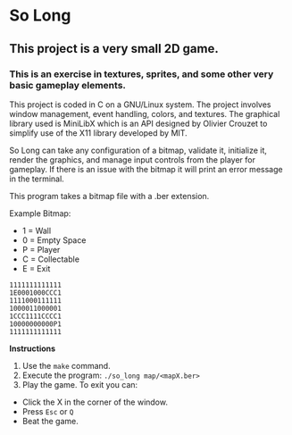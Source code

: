# So Long
## This project is a very small 2D game. 
### This is an exercise in textures, sprites, and some other very basic gameplay elements.

This project is coded in C on a GNU/Linux system. The project involves window management, event handling, colors, and textures. The graphical library used is MiniLibX which is an API designed by Olivier Crouzet to simplify use of the X11 library developed by MIT. 

So Long can take any configuration of a bitmap, validate it, initialize it, render the graphics, and manage input controls from the player for gameplay. If there is an issue with the bitmap it will print an error message in the terminal. 

This program takes a bitmap file with a .ber extension. 

Example Bitmap:
- 1 = Wall
- 0 = Empty Space
- P = Player
- C = Collectable
- E = Exit

```
1111111111111
1E0001000CCC1
1111000111111
1000011000001
1CCC1111CCCC1
10000000000P1
1111111111111
```
**Instructions**
1. Use the ```make``` command.
2. Execute the program: ```./so_long map/<mapX.ber>```
3. Play the game. To exit you can:
  * Click the X in the corner of the window.
  * Press ```Esc``` or ```Q```
  * Beat the game.
